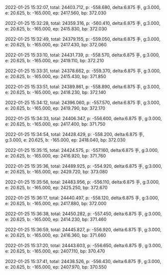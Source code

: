 2022-01-25 15:32:07, total: 24403.712, p: -558.680, delta:6.875 手, g:3.000, e: 20.625, b: -165.000, ep: 2417.560, bp: 372.030

2022-01-25 15:32:28, total: 24359.316, p: -560.410, delta:6.875 手, g:3.000, e: 20.625, b: -165.000, ep: 2415.830, bp: 372.030

2022-01-25 15:32:49, total: 24379.155, p: -559.050, delta:6.875 手, g:3.000, e: 20.625, b: -165.000, ep: 2417.430, bp: 372.060

2022-01-25 15:33:10, total: 24431.739, p: -558.570, delta:6.875 手, g:3.000, e: 20.625, b: -165.000, ep: 2419.110, bp: 372.210

2022-01-25 15:33:31, total: 24378.662, p: -559.370, delta:6.875 手, g:3.000, e: 20.625, b: -165.000, ep: 2415.430, bp: 371.850

2022-01-25 15:33:51, total: 24389.861, p: -558.890, delta:6.875 手, g:3.000, e: 20.625, b: -165.000, ep: 2418.230, bp: 372.140

2022-01-25 15:34:12, total: 24396.060, p: -557.570, delta:6.875 手, g:3.000, e: 20.625, b: -165.000, ep: 2419.790, bp: 372.170

2022-01-25 15:34:33, total: 24406.347, p: -556.600, delta:6.875 手, g:3.000, e: 20.625, b: -165.000, ep: 2417.400, bp: 371.750

2022-01-25 15:34:54, total: 24428.429, p: -558.200, delta:6.875 手, g:3.000, e: 20.625, b: -165.000, ep: 2418.040, bp: 372.030

2022-01-25 15:35:15, total: 24424.575, p: -557.160, delta:6.875 手, g:3.000, e: 20.625, b: -165.000, ep: 2416.920, bp: 371.760

2022-01-25 15:35:36, total: 24489.925, p: -554.920, delta:6.875 手, g:3.000, e: 20.625, b: -165.000, ep: 2429.720, bp: 373.080

2022-01-25 15:35:56, total: 24483.956, p: -556.110, delta:6.875 手, g:3.000, e: 20.625, b: -165.000, ep: 2425.250, bp: 372.670

2022-01-25 15:36:17, total: 24440.497, p: -558.120, delta:6.875 手, g:3.000, e: 20.625, b: -165.000, ep: 2417.880, bp: 372.000

2022-01-25 15:36:38, total: 24450.282, p: -557.450, delta:6.875 手, g:3.000, e: 20.625, b: -165.000, ep: 2414.230, bp: 371.460

2022-01-25 15:36:59, total: 24445.827, p: -556.920, delta:6.875 手, g:3.000, e: 20.625, b: -165.000, ep: 2416.360, bp: 371.660

2022-01-25 15:37:20, total: 24443.603, p: -556.650, delta:6.875 手, g:3.000, e: 20.625, b: -165.000, ep: 2407.110, bp: 370.470

2022-01-25 15:37:41, total: 24438.526, p: -556.430, delta:6.875 手, g:3.000, e: 20.625, b: -165.000, ep: 2407.970, bp: 370.550